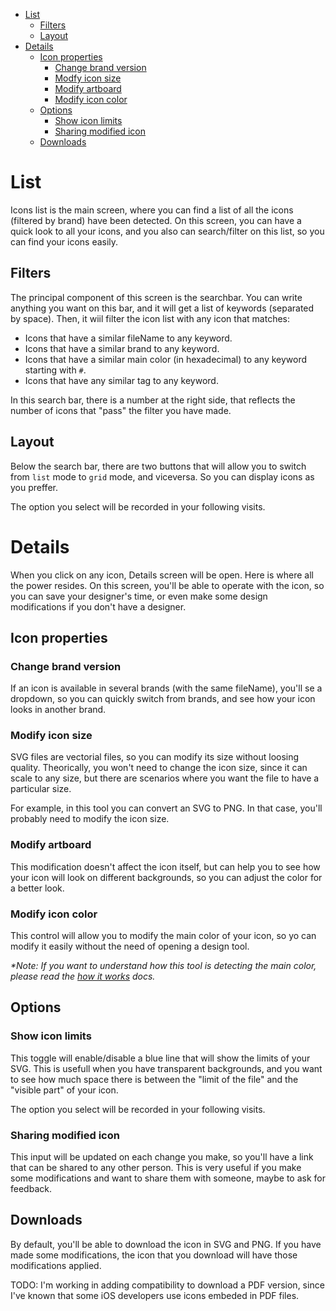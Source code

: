 - [List](#list)
  - [Filters](#filters)
  - [Layout](#layout)
- [Details](#details)
  - [Icon properties](#icon-properties)
    - [Change brand version](#change-brand-version)
    - [Modfy icon size](#modify-icon-size)
    - [Modify artboard](#modify-artboard)
    - [Modify icon color](#modify-icon-color)
  - [Options](#options)
    - [Show icon limits](#show-icon-limits)
    - [Sharing modified icon](#sharing-modified-icon)
  - [Downloads](#downloads)

# List

Icons list is the main screen, where you can find a list of all the icons (filtered by brand) have been detected. On
this screen, you can have a quick look to all your icons, and you also can search/filter on this list, so you can find
your icons easily.

## Filters

The principal component of this screen is the searchbar. You can write anything you want on this bar, and it will get a
list of keywords (separated by space). Then, it wiil filter the icon list with any icon that matches:

- Icons that have a similar fileName to any keyword.
- Icons that have a similar brand to any keyword.
- Icons that have a similar main color (in hexadecimal) to any keyword starting with `#`.
- Icons that have any similar tag to any keyword.

In this search bar, there is a number at the right side, that reflects the number of icons that "pass" the filter you
have made.

## Layout

Below the search bar, there are two buttons that will allow you to switch from `list` mode to `grid` mode, and
viceversa. So you can display icons as you preffer.

The option you select will be recorded in your following visits.

# Details

When you click on any icon, Details screen will be open. Here is where all the power resides. On this screen, you'll be
able to operate with the icon, so you can save your designer's time, or even make some design modifications if you don't
have a designer.

## Icon properties

### Change brand version

If an icon is available in several brands (with the same fileName), you'll se a dropdown, so you can quickly switch from
brands, and see how your icon looks in another brand.

### Modify icon size

SVG files are vectorial files, so you can modify its size without loosing quality. Theorically, you won't need to change
the icon size, since it can scale to any size, but there are scenarios where you want the file to have a particular
size.

For example, in this tool you can convert an SVG to PNG. In that case, you'll probably need to modify the icon size.

### Modify artboard

This modification doesn't affect the icon itself, but can help you to see how your icon will look on different
backgrounds, so you can adjust the color for a better look.

### Modify icon color

This control will allow you to modify the main color of your icon, so yo can modify it easily without the need of
opening a design tool.

_\*Note: If you want to understand how this tool is detecting the main color, please read the_
_[how it works](./how-it-works#color) docs._

## Options

### Show icon limits

This toggle will enable/disable a blue line that will show the limits of your SVG. This is usefull when you have
transparent backgrounds, and you want to see how much space there is between the "limit of the file" and the "visible
part" of your icon.

The option you select will be recorded in your following visits.

### Sharing modified icon

This input will be updated on each change you make, so you'll have a link that can be shared to any other person. This
is very useful if you make some modifications and want to share them with someone, maybe to ask for feedback.

## Downloads

By default, you'll be able to download the icon in SVG and PNG. If you have made some modifications, the icon that you
download will have those modifications applied.

TODO: I'm working in adding compatibility to download a PDF version, since I've known that some iOS developers use icons
embeded in PDF files.

